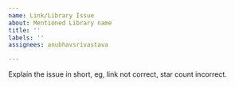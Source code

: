 ```yaml
---
name: Link/Library Issue
about: Mentioned Library name
title: ''
labels: ''
assignees: anubhavsrivastava

---
```


Explain the issue in short,
eg, link not correct, star count incorrect.
